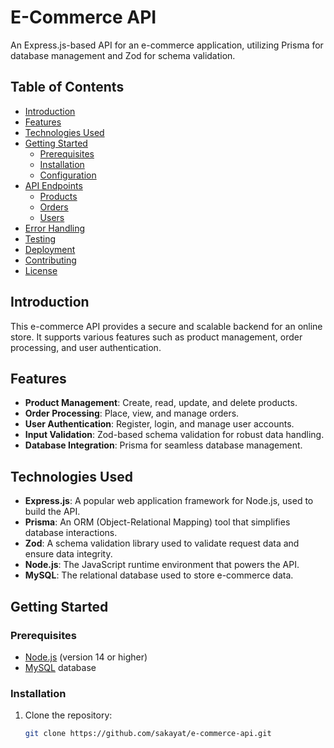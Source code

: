 # E-Commerce API

An Express.js-based API for an e-commerce application, utilizing Prisma for database management and Zod for schema validation.

## Table of Contents

- [Introduction](#introduction)
- [Features](#features)
- [Technologies Used](#technologies-used)
- [Getting Started](#getting-started)
  - [Prerequisites](#prerequisites)
  - [Installation](#installation)
  - [Configuration](#configuration)
- [API Endpoints](#api-endpoints)
  - [Products](#products)
  - [Orders](#orders)
  - [Users](#users)
- [Error Handling](#error-handling)
- [Testing](#testing)
- [Deployment](#deployment)
- [Contributing](#contributing)
- [License](#license)

## Introduction

This e-commerce API provides a secure and scalable backend for an online store. It supports various features such as product management, order processing, and user authentication.

## Features

- **Product Management**: Create, read, update, and delete products.
- **Order Processing**: Place, view, and manage orders.
- **User Authentication**: Register, login, and manage user accounts.
- **Input Validation**: Zod-based schema validation for robust data handling.
- **Database Integration**: Prisma for seamless database management.

## Technologies Used

- **Express.js**: A popular web application framework for Node.js, used to build the API.
- **Prisma**: An ORM (Object-Relational Mapping) tool that simplifies database interactions.
- **Zod**: A schema validation library used to validate request data and ensure data integrity.
- **Node.js**: The JavaScript runtime environment that powers the API.
- **MySQL**: The relational database used to store e-commerce data.

## Getting Started

### Prerequisites

- [Node.js](https://nodejs.org/) (version 14 or higher)
- [MySQL](https://www.mysql.org/) database

### Installation

1. Clone the repository:

   ```bash
   git clone https://github.com/sakayat/e-commerce-api.git
   
